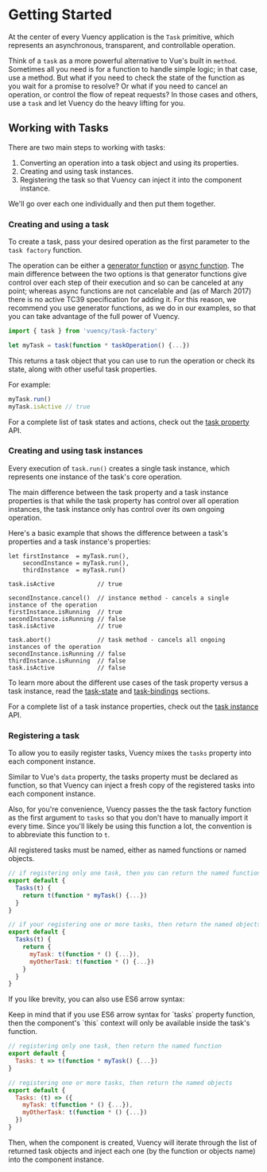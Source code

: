 # Getting Started

At the center of every Vuency application is the `Task` primitive, which represents an asynchronous, transparent, and controllable operation.

Think of a `task` as a more powerful alternative to Vue's built in `method`. Sometimes all you need is for a function to handle simple logic; in that case, use a method. But what if you need to check the state of the function as you wait for a promise to resolve? Or what if you need to cancel an operation, or control the flow of repeat requests? In those cases and others, use a `task` and let Vuency do the heavy lifting for you.

## Working with Tasks

There are two main steps to working with tasks:

1. Converting an operation into a task object and using its properties.
2. Creating and using task instances.
3. Registering the task so that Vuency can inject it into the component instance.

We'll go over each one individually and then put them together.

### Creating and using a task

To create a task, pass your desired operation as the first parameter to the  `task factory` function.

The operation can be either a [generator function](https://developer.mozilla.org/en-US/docs/Web/JavaScript/Reference/Statements/function*) or [async function](https://developer.mozilla.org/en-US/docs/Web/JavaScript/Reference/Statements/async_function). The main difference between the two options is that generator functions give control over each step of their execution and so can be canceled at any point; whereas async functions are not cancelable and (as of March 2017) there is no active TC39 specification for adding it. For this reason, we recommend you use generator functions, as we do in our examples, so that you can take advantage of the full power of Vuency.

```js
import { task } from 'vuency/task-factory'

let myTask = task(function * taskOperation() {...})
```

This returns a task object that you can use to run the operation or check its state, along with other useful task properties.

For example:

```js
myTask.run()
myTask.isActive // true
```

For a complete list of task states and actions, check out the [task property](/guide/task-property) API.

### Creating and using task instances

Every execution of `task.run()` creates a single task instance, which represents one instance of the task's core operation.

<p class="tip">
  The main difference between the task property and a task instance properties is that while the task property has control over all operation instances, the task instance only has control over its own ongoing operation.
</p>

Here's a basic example that shows the difference between a task's properties and a task instance's properties:

```
let firstInstance  = myTask.run(),
    secondInstance = myTask.run(),
    thirdInstance  = myTask.run()

task.isActive            // true

secondInstance.cancel()  // instance method - cancels a single instance of the operation
firstInstance.isRunning  // true
secondInstance.isRunning // false
task.isActive            // true

task.abort()             // task method - cancels all ongoing instances of the operation
secondInstance.isRunning // false
thirdInstance.isRunning  // false
task.isActive            // false
```

To learn more about the different use cases of the task property versus a task instance, read the [task-state](/guide/task-state) and [task-bindings](/guide/task-bindings) sections.

For a complete list of a task instance properties, check out the [task instance](/guide/task-instance) API.

### Registering a task

To allow you to easily register tasks, Vuency mixes the `tasks` property into each component instance.

Similar to Vue's `data` property, the tasks property must be declared as function, so that Vuency can inject a fresh copy of the  registered tasks into each component instance.

Also, for you're convenience, Vuency passes the the task factory function as the first argument to `tasks` so that you don't have to manually import it every time. Since you'll likely be using this function a lot, the convention is to abbreviate this function to `t`.

<p class="danger">
  All registered tasks must be named, either as named functions or named objects.
</p>


```js
// if registering only one task, then you can return the named function
export default {
  Tasks(t) {
    return t(function * myTask() {...})
  }
}

// if your registering one or more tasks, then return the named objects
export default {
  Tasks(t) {
    return {
      myTask: t(function * () {...}),
      myOtherTask: t(function * () {...})
    }
  }
}
```

If you like brevity, you can also use ES6 arrow syntax:

<p class="danger">
  Keep in mind that if you use ES6 arrow syntax for `tasks` property function,
  then the component's `this` context will only be available inside the task's function.
</p>

```js
// registering only one task, then return the named function
export default {
  Tasks: t => t(function * myTask() {...})
}

// registering one or more tasks, then return the named objects
export default {
  Tasks: (t) => ({
    myTask: t(function * () {...}),
    myOtherTask: t(function * () {...})
  })
}
```

Then, when the component is created, Vuency will iterate through the list of returned task objects and inject each one (by the function or objects name) into the component instance.
